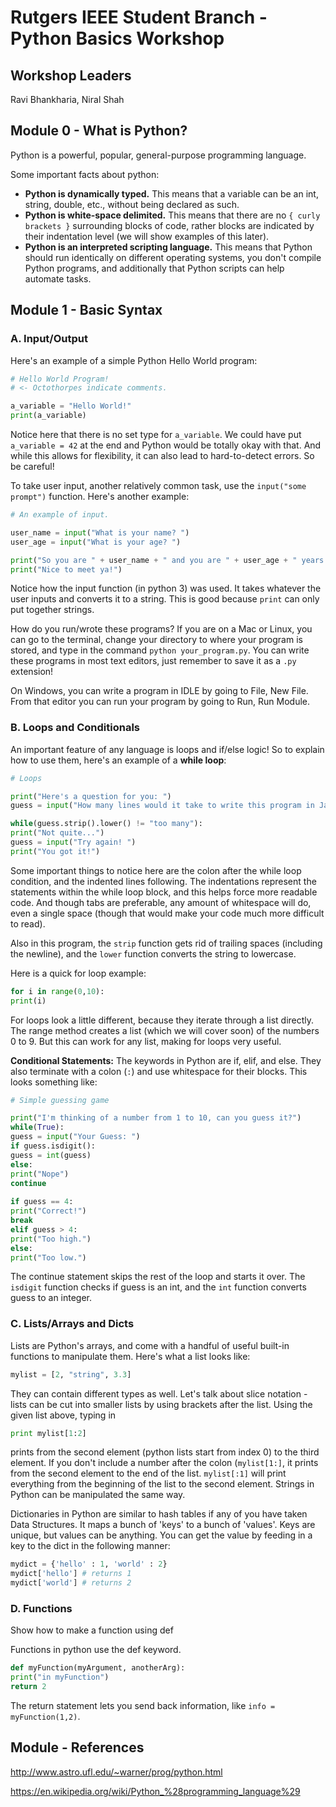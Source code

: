 # Rutgers IEEE Student Branch - Python Basics Workshop

## Workshop Leaders

Ravi Bhankharia, Niral Shah

## Module 0 - What is Python?

Python is a powerful, popular, general-purpose programming language.

Some important facts about python:

* **Python is dynamically typed.** This means that a variable can be an int, string, double, etc., without being declared as such.
* **Python is white-space delimited.** This means that there are no `{ curly brackets }` surrounding blocks of code, rather blocks are indicated by their indentation level (we will show examples of this later).
* **Python is an interpreted scripting language.** This means that Python should run identically on different operating systems, you don't compile Python programs, and additionally that Python scripts can help automate tasks.

## Module 1 - Basic Syntax

### A. Input/Output

Here's an example of a simple Python Hello World program:

```python
# Hello World Program!
# <- Octothorpes indicate comments.

a_variable = "Hello World!"
print(a_variable)
```

Notice here that there is no set type for `a_variable`. We could have put `a_variable = 42` at the end and Python would be totally okay with that. And while this allows for flexibility, it can also lead to hard-to-detect errors. So be careful!

To take user input, another relatively common task, use the `input("some prompt")` function. Here's another example:

```python
# An example of input.

user_name = input("What is your name? ")
user_age = input("What is your age? ")

print("So you are " + user_name + " and you are " + user_age + " years old.")
print("Nice to meet ya!")
```

Notice how the input function (in python 3) was used. It takes whatever the user inputs and converts it to a string. This is good because `print` can only put together strings.

How do you run/wrote these programs? If you are on a Mac or Linux, you can go to the terminal, change your directory to where your program is stored, and type in the command `python your_program.py`. You can write these programs in most text editors, just remember to save it as a `.py` extension!

On Windows, you can write a program in IDLE by going to File, New File. From that editor you can run your program by going to Run, Run Module.

### B. Loops and Conditionals

An important feature of any language is loops and if/else logic! So to explain how to use them, here's an example of a **while loop**:

```python
# Loops

print("Here's a question for you: ")
guess = input("How many lines would it take to write this program in Java? ")

while(guess.strip().lower() != "too many"):
print("Not quite...")
guess = input("Try again! ")
print("You got it!")
```

Some important things to notice here are the colon after the while loop condition, and the indented lines following. The indentations represent the statements within the while loop block, and this helps force more readable code. And though tabs are preferable, any amount of whitespace will do, even a single space (though that would make your code much more difficult to read).

Also in this program, the `strip` function gets rid of trailing spaces (including the newline), and the `lower` function converts the string to lowercase.

Here is a quick for loop example:

```python
for i in range(0,10):
print(i)
```

For loops look a little different, because they iterate through a list directly. The range method creates a list (which we will cover soon) of the numbers 0 to 9. But this can work for any list, making for loops very useful.

**Conditional Statements:** The keywords in Python are if, elif, and else. They also terminate with a colon (`:`) and use whitespace for their blocks. This looks something like:

```python
# Simple guessing game

print("I'm thinking of a number from 1 to 10, can you guess it?")
while(True):
guess = input("Your Guess: ")
if guess.isdigit():
guess = int(guess)
else:
print("Nope")
continue
    
if guess == 4:
print("Correct!")
break
elif guess > 4:
print("Too high.")
else:
print("Too low.")
```

The continue statement skips the rest of the loop and starts it over. The `isdigit` function checks if guess is an int, and the `int` function converts guess to an integer.
  

### C. Lists/Arrays and Dicts

Lists are Python's arrays, and come with a handful of useful built-in functions to manipulate them. Here's what a list looks like:

```python
mylist = [2, "string", 3.3]
```

They can contain different types as well. Let's talk about slice notation - lists can be cut into smaller lists by using brackets after the list. Using the given list above, typing in

```python
print mylist[1:2]
```

prints from the second element (python lists start from index 0) to the third element. If you don't include a number after the colon (`mylist[1:]`, it prints from the second element to the end of the list. `mylist[:1]` will print everything from the beginning of the list to the second element. Strings in Python can be manipulated the same way.

Dictionaries in Python are similar to hash tables if any of you have taken Data Structures. It maps a bunch of 'keys' to a bunch of 'values'. Keys are unique, but values can be anything. You can get the value by feeding in a key to the dict in the following manner:

```python
mydict = {'hello' : 1, 'world' : 2}
mydict['hello'] # returns 1
mydict['world'] # returns 2
```

### D. Functions

Show how to make a function using def

Functions in python use the def keyword.

```python
def myFunction(myArgument, anotherArg):
print("in myFunction")
return 2
```

The return statement lets you send back information, like `info = myFunction(1,2)`.

## Module - References

http://www.astro.ufl.edu/~warner/prog/python.html

https://en.wikipedia.org/wiki/Python_%28programming_language%29
